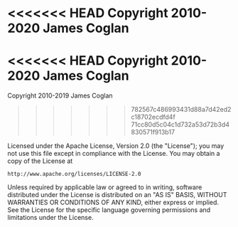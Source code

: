<<<<<<< HEAD
Copyright 2010-2020 James Coglan
=======
<<<<<<< HEAD
Copyright 2010-2020 James Coglan
=======
Copyright 2010-2019 James Coglan
>>>>>>> 782567c486993431d88a7d42ed2c18702ecdfd4f
>>>>>>> 71cc80d5c04c1d732a53d72b3d4830571f913b17

Licensed under the Apache License, Version 2.0 (the "License"); you may not use
this file except in compliance with the License. You may obtain a copy of the
License at

    http://www.apache.org/licenses/LICENSE-2.0

Unless required by applicable law or agreed to in writing, software distributed
under the License is distributed on an "AS IS" BASIS, WITHOUT WARRANTIES OR
CONDITIONS OF ANY KIND, either express or implied. See the License for the
specific language governing permissions and limitations under the License.
